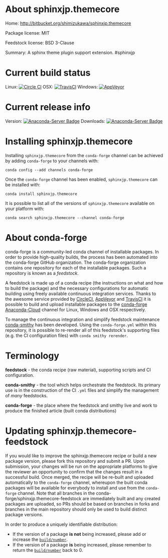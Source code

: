 About sphinxjp.themecore
========================

Home: http://bitbucket.org/shimizukawa/sphinxjp.themecore

Package license: MIT

Feedstock license: BSD 3-Clause

Summary: A sphinx theme plugin support extension. #sphinxjp



Current build status
====================

Linux: [![Circle CI](https://circleci.com/gh/conda-forge/sphinxjp.themecore-feedstock.svg?style=shield)](https://circleci.com/gh/conda-forge/sphinxjp.themecore-feedstock)
OSX: [![TravisCI](https://travis-ci.org/conda-forge/sphinxjp.themecore-feedstock.svg?branch=master)](https://travis-ci.org/conda-forge/sphinxjp.themecore-feedstock)
Windows: [![AppVeyor](https://ci.appveyor.com/api/projects/status/github/conda-forge/sphinxjp.themecore-feedstock?svg=True)](https://ci.appveyor.com/project/conda-forge/sphinxjp-themecore-feedstock/branch/master)

Current release info
====================
Version: [![Anaconda-Server Badge](https://anaconda.org/conda-forge/sphinxjp.themecore/badges/version.svg)](https://anaconda.org/conda-forge/sphinxjp.themecore)
Downloads: [![Anaconda-Server Badge](https://anaconda.org/conda-forge/sphinxjp.themecore/badges/downloads.svg)](https://anaconda.org/conda-forge/sphinxjp.themecore)

Installing sphinxjp.themecore
=============================

Installing `sphinxjp.themecore` from the `conda-forge` channel can be achieved by adding `conda-forge` to your channels with:

```
conda config --add channels conda-forge
```

Once the `conda-forge` channel has been enabled, `sphinxjp.themecore` can be installed with:

```
conda install sphinxjp.themecore
```

It is possible to list all of the versions of `sphinxjp.themecore` available on your platform with:

```
conda search sphinxjp.themecore --channel conda-forge
```


About conda-forge
=================

conda-forge is a community-led conda channel of installable packages.
In order to provide high-quality builds, the process has been automated into the
conda-forge GitHub organization. The conda-forge organization contains one repository
for each of the installable packages. Such a repository is known as a *feedstock*.

A feedstock is made up of a conda recipe (the instructions on what and how to build
the package) and the necessary configurations for automatic building using freely
available continuous integration services. Thanks to the awesome service provided by
[CircleCI](https://circleci.com/), [AppVeyor](http://www.appveyor.com/)
and [TravisCI](https://travis-ci.org/) it is possible to build and upload installable
packages to the [conda-forge](https://anaconda.org/conda-forge)
[Anaconda-Cloud](http://docs.anaconda.org/) channel for Linux, Windows and OSX respectively.

To manage the continuous integration and simplify feedstock maintenance
[conda-smithy](http://github.com/conda-forge/conda-smithy) has been developed.
Using the ``conda-forge.yml`` within this repository, it is possible to re-render all of
this feedstock's supporting files (e.g. the CI configuration files) with ``conda smithy rerender``.


Terminology
===========

**feedstock** - the conda recipe (raw material), supporting scripts and CI configuration.

**conda-smithy** - the tool which helps orchestrate the feedstock.
                   Its primary use is in the construction of the CI ``.yml`` files
                   and simplify the management of *many* feedstocks.

**conda-forge** - the place where the feedstock and smithy live and work to
                  produce the finished article (built conda distributions)


Updating sphinxjp.themecore-feedstock
=====================================

If you would like to improve the sphinxjp.themecore recipe or build a new
package version, please fork this repository and submit a PR. Upon submission,
your changes will be run on the appropriate platforms to give the reviewer an
opportunity to confirm that the changes result in a successful build. Once
merged, the recipe will be re-built and uploaded automatically to the
`conda-forge` channel, whereupon the built conda packages will be available for
everybody to install and use from the `conda-forge` channel.
Note that all branches in the conda-forge/sphinxjp.themecore-feedstock are
immediately built and any created packages are uploaded, so PRs should be based
on branches in forks and branches in the main repository should only be used to
build distinct package versions.

In order to produce a uniquely identifiable distribution:
 * If the version of a package **is not** being increased, please add or increase
   the [``build/number``](http://conda.pydata.org/docs/building/meta-yaml.html#build-number-and-string).
 * If the version of a package **is** being increased, please remember to return
   the [``build/number``](http://conda.pydata.org/docs/building/meta-yaml.html#build-number-and-string)
   back to 0.
